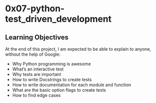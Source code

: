 # 0x07-python-test_driven_development

## Learning Objectives
At the end of this project, I am expected to be able to explain to anyone, without the help of Google:
- Why Python programming is awesome
- What’s an interactive test
- Why tests are important
- How to write Docstrings to create tests
- How to write documentation for each module and function
- What are the basic option flags to create tests
- How to find edge cases
